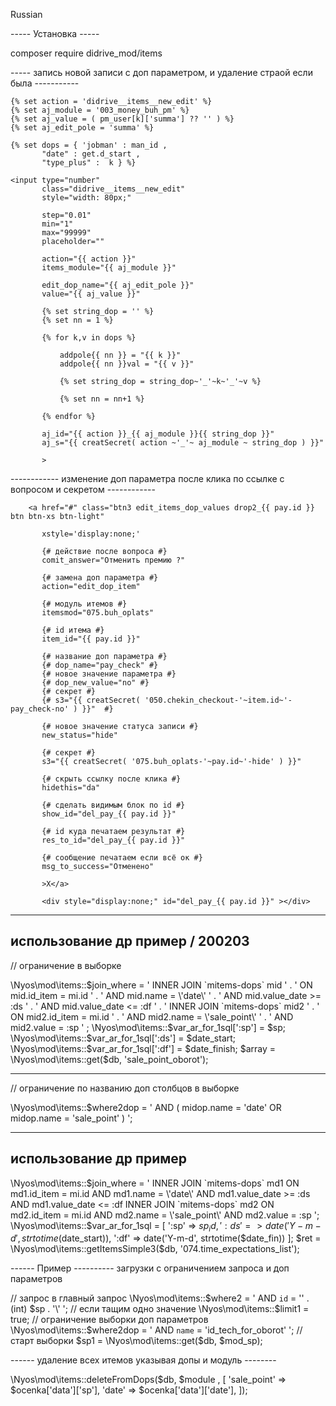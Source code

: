 Russian

----- Установка ----- 

composer require didrive_mod/items




----- запись новой записи с доп параметром, и удаление страой если была -----------

    {% set action = 'didrive__items__new_edit' %}
    {% set aj_module = '003_money_buh_pm' %}
    {% set aj_value = ( pm_user[k]['summa'] ?? '' ) %}
    {% set aj_edit_pole = 'summa' %}

    {% set dops = { 'jobman' : man_id ,
           "date" : get.d_start ,
           "type_plus" :  k } %}

    <input type="number" 
           class="didrive__items__new_edit"
           style="width: 80px;"

           step="0.01"
           min="1"
           max="99999"
           placeholder=""

           action="{{ action }}"
           items_module="{{ aj_module }}"

           edit_dop_name="{{ aj_edit_pole }}"
           value="{{ aj_value }}"

           {% set string_dop = '' %}
           {% set nn = 1 %}

           {% for k,v in dops %}

               addpole{{ nn }} = "{{ k }}"
               addpole{{ nn }}val = "{{ v }}"

               {% set string_dop = string_dop~'_'~k~'_'~v %}

               {% set nn = nn+1 %}

           {% endfor %}

           aj_id="{{ action }}_{{ aj_module }}{{ string_dop }}"
           aj_s="{{ creatSecret( action ~'_'~ aj_module ~ string_dop ) }}"

           >




------------ изменение доп параметра после клика по ссылке с вопросом и секретом ------------

        <a href="#" class="btn3 edit_items_dop_values drop2_{{ pay.id }} btn btn-xs btn-light" 

           xstyle='display:none;'

           {# действие после вопроса #}
           comit_answer="Отменить премию ?"

           {# замена доп параметра #}
           action="edit_dop_item"

           {# модуль итемов #}
           itemsmod="075.buh_oplats"

           {# id итема #}
           item_id="{{ pay.id }}"

           {# название доп параметра #}
           {# dop_name="pay_check" #}
           {# новое значение параметра #}
           {# dop_new_value="no" #}
           {# секрет #}
           {# s3="{{ creatSecret( '050.chekin_checkout-'~item.id~'-pay_check-no' ) }}"  #}

           {# новое значение статуса записи #}
           new_status="hide"

           {# секрет #}
           s3="{{ creatSecret( '075.buh_oplats-'~pay.id~'-hide' ) }}" 

           {# скрыть ссылку после клика #}
           hidethis="da" 

           {# сделать видимым блок по id #}
           show_id="del_pay_{{ pay.id }}" 

           {# id куда печатаем результат #}
           res_to_id="del_pay_{{ pay.id }}" 

           {# сообщение печатаем если всё ок #}
           msg_to_success="Отменено"

           >Х</a>

           <div style="display:none;" id="del_pay_{{ pay.id }}" ></div>
                   







------------------
использование др пример / 200203
------------------- 

// ограничение в выборке

\Nyos\mod\items::$join_where = ' INNER JOIN `mitems-dops` mid '
        . ' ON mid.id_item = mi.id '
        . ' AND mid.name = \'date\' '
        . ' AND mid.value_date >= :ds '
        . ' AND mid.value_date <= :df '
        . ' INNER JOIN `mitems-dops` mid2 '
        . ' ON mid2.id_item = mi.id '
        . ' AND mid2.name = \'sale_point\' '
        . ' AND mid2.value = :sp '
;
\Nyos\mod\items::$var_ar_for_1sql[':sp'] = $sp;
\Nyos\mod\items::$var_ar_for_1sql[':ds'] = $date_start;
\Nyos\mod\items::$var_ar_for_1sql[':df'] = $date_finish;
$array = \Nyos\mod\items::get($db, 'sale_point_oborot');

--------------

//  ограничение по названию доп столбцов в выборке

\Nyos\mod\items::$where2dop = ' AND ( midop.name = \'date\' OR midop.name = \'sale_point\' ) ';






------------------
использование др пример
------------------- 

\Nyos\mod\items::$join_where = ' INNER JOIN `mitems-dops` md1 ON md1.id_item = mi.id AND md1.name = \'date\' AND md1.value_date >= :ds AND md1.value_date <= :df 
        INNER JOIN `mitems-dops` md2 ON md2.id_item = mi.id AND md2.name = \'sale_point\' AND md2.value = :sp ';
\Nyos\mod\items::$var_ar_for_1sql = [
    ':sp' => $sp_id,
    ':ds' => date('Y-m-d', strtotime($date_start)),
    ':df' => date('Y-m-d', strtotime($date_fin))
];
$ret = \Nyos\mod\items::getItemsSimple3($db, '074.time_expectations_list');


------ Пример ----------
загрузки с ограничением запроса и доп параметров

// запрос в главный запрос
\Nyos\mod\items::$where2 = ' AND `id` = \'' . (int) $sp . '\' ';
// если тащим одно значение
\Nyos\mod\items::$limit1 = true;
// ограничение выборки доп параметров
\Nyos\mod\items::$where2dop = ' AND `name` = \'id_tech_for_oborot\' ';
// старт выборки
$sp1 = \Nyos\mod\items::get($db, $mod_sp);

------ удаление всех итемов указывая допы и модуль --------

\Nyos\mod\items::deleteFromDops($db, $module , [
    'sale_point' => $ocenka['data']['sp'],
    'date' => $ocenka['data']['date'],
]);
